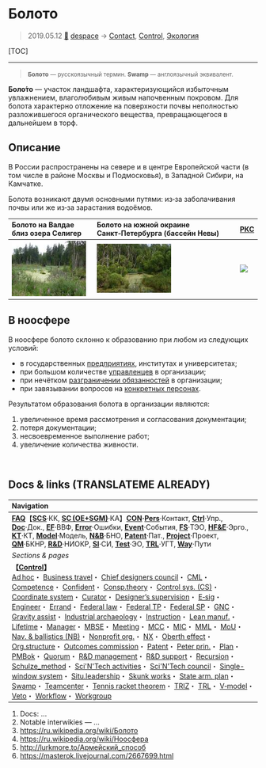 # Болото
> 2019.05.12 [🚀](../index/index.md) [despace](index.md) → [Contact](contact.md), [Control](control.md), [Экология](ecology.md)

[TOC]

---

> <small>**Болото** — русскоязычный термин. **Swamp** — англоязычный эквивалент.</small>

**Боло́то** — участок ландшафта, характеризующийся избыточным увлажнением, влаголюбивым живым напочвенным покровом. Для болота характерно отложение на поверхности почвы неполностью разложившегося органического вещества, превращающегося в дальнейшем в торф.



## Описание
В России распространены на севере и в центре Европейской части (в том числе в районе Москвы и Подмосковья), в Западной Сибири, на Камчатке.

Болота возникают двумя основными путями: из‑за заболачивания почвы или же из‑за зарастания водоёмов.

|Болото на Валдае близ озера Селигер|Болото на южной окраине Санкт‑Петербурга (бассейн Невы)|[РКС](zz_rss.md)|
|:--|:--|:--|
|[![](f/con/boloto_pic01_thumb.jpg)](f/con/boloto_pic01.jpg)|[![](f/con/boloto_pic02_thumb.jpg)](f/con/boloto_pic02.jpg)|[![](f/con/r/rks_office_thumb.jpg)](f/con/r/rks_office.jpg)|



## В ноосфере
В ноосфере болото склонно к образованию при любом из следующих условий:

   - в государственных [предприятиях](contact.md), институтах и университетах;
   - при большом количестве [управленцев](manager.md) в организации;
   - при нечётком [разграничении обязанностей](orgstruct.md) в организации;
   - при завязывании вопросов на [конкретных персонах](sw_sys.md).

Результатом образования болота в организации являются:

   1. увеличенное время рассмотрения и согласования документации;
   1. потеря документации;
   1. несвоевременное выполнение работ;
   1. увеличение количества живности.



<p style="page-break-after:always"> </p>

## Docs & links (TRANSLATEME ALREADY)
|Navigation|
|:--|
|**[FAQ](faq.md)**【**[SCS](scs.md)**·КК, **[SC (OE+SGM)](sc.md)**·КА】**[CON](contact.md)·[Pers](person.md)**·Контакт, **[Ctrl](control.md)**·Упр., **[Doc](doc.md)**·Док., **[EF](ef.md)**·ВВФ, **[Error](error.md)**·Ошибки, **[Event](event.md)**·События, **[FS](fs.md)**·ТЭО, **[HF&E](hfe.md)**·Эрго., **[KT](kt.md)**·КТ, **[Model](model.md)**·Модель, **[N&B](nnb.md)**·БНО, **[Patent](патент.md)**·Пат., **[Project](project.md)**·Проект, **[QM](qm.md)**·БКНР, **[R&D](rnd.md)**·НИОКР, **[SI](si.md)**·СИ, **[Test](test.md)**·ЭО, **[TRL](trl.md)**·УГТ, **[Way](way.md)**·Пути|
|*Sections & pages*|
|**【[Control](Control.md)】**<br> [Ad hoc](ad_hoc.md)・ [Business travel](business_travel.md)・ [Chief designers council](cocd.md)・ [CML](cml.md)・ [Competence](competence.md)・ [Confident](confident.md)・ [Consp.theory](consp_theory.md)・ [Control sys. (CS)](cs.md)・ [Coordinate system](coord_sys.md)・ [Curator](curator.md)・ [Designer’s supervision](des_spv.md)・ [E‑sig](esig.md)・ [Engineer](se.md)・ [Errand](errand.md)・ [Federal law](fed_law.md)・ [Federal TP](fed_tp.md)・ [Federal SP](fed_sp.md)・ [GNC](gnc.md)・ [Gravity assist](gravass.md)・ [Industrial archaeology](ind_arch.md)・ [Instruction](instruction.md)・ [Lean manuf.](lean_man.md)・ [Lifetime](lifetime.md)・ [Manager](manager.md)・ [MBSE](mbse.md)・ [Meeting](meeting.md)・ [MCC](scs.md)・ [MIC](mic.md)・ [MML](mml.md)・ [MoU](mou.md)・ [Nav. & ballistics (NB)](nnb.md)・ [Nonprofit org.](nonprof_org.md)・ [NX](nx.md)・ [Oberth effect](oberth_eff.md)・ [Org.structure](orgstruct.md)・ [Outcomes commission](outccom.md)・ [Patent](patent_res.md)・ [Peter prin.](peter_principle.md)・ [Plan](plan.md)・ [PMBok](pmbok.md)・ [Quorum](quorum.md)・ [R&D management](mgmt.md)・ [R&D support](rnd_support.md)・ [Recursion](recurs.md)・ [Schulze_method](schulze_method.md)・ [Sci'N'Tech activities](st_act.md)・ [Sci'N'Tech council](satc.md)・ [Single-window system](sw_sys.md)・ [Situ.leadership](situ_leadership.md)・ [Skunk works](skunk_works.md)・ [State arm. plan](plan_sa.md)・ [Swamp](swamp.md)・ [Teamcenter](teamcenter.md)・ [Tennis racket theorem](tr_theorem.md)・ [TRIZ](triz.md)・ [TRL](trl.md)・ [V‑model](v_model.md)・ [Veto](veto.md)・ [Workflow](workflow.md)・ [Workgroup](wg.md)|

   1. Docs: …
   1. Notable interwikies — …
   1. <https://ru.wikipedia.org/wiki/Болото>
   1. <https://ru.wikipedia.org/wiki/Ноосфера>
   1. <http://lurkmore.to/Армейский_способ>
   1. <https://masterok.livejournal.com/2667699.html>
